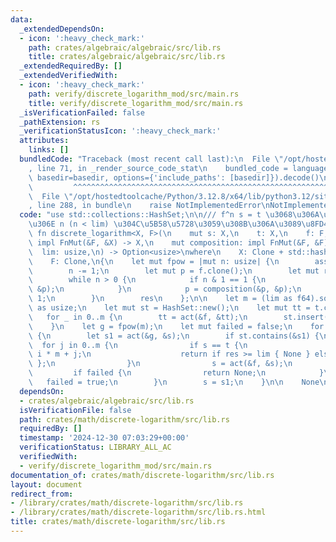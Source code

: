 ```yaml
---
data:
  _extendedDependsOn:
  - icon: ':heavy_check_mark:'
    path: crates/algebraic/algebraic/src/lib.rs
    title: crates/algebraic/algebraic/src/lib.rs
  _extendedRequiredBy: []
  _extendedVerifiedWith:
  - icon: ':heavy_check_mark:'
    path: verify/discrete_logarithm_mod/src/main.rs
    title: verify/discrete_logarithm_mod/src/main.rs
  _isVerificationFailed: false
  _pathExtension: rs
  _verificationStatusIcon: ':heavy_check_mark:'
  attributes:
    links: []
  bundledCode: "Traceback (most recent call last):\n  File \"/opt/hostedtoolcache/Python/3.12.8/x64/lib/python3.12/site-packages/onlinejudge_verify/documentation/build.py\"\
    , line 71, in _render_source_code_stat\n    bundled_code = language.bundle(stat.path,\
    \ basedir=basedir, options={'include_paths': [basedir]}).decode()\n          \
    \         ^^^^^^^^^^^^^^^^^^^^^^^^^^^^^^^^^^^^^^^^^^^^^^^^^^^^^^^^^^^^^^^^^^^^^^^^^^^^^^^^^\n\
    \  File \"/opt/hostedtoolcache/Python/3.12.8/x64/lib/python3.12/site-packages/onlinejudge_verify/languages/rust.py\"\
    , line 288, in bundle\n    raise NotImplementedError\nNotImplementedError\n"
  code: "use std::collections::HashSet;\n\n/// f^n s = t \u3068\u306A\u308B\u6700\u521D\
    \u306E n (n < lim) \u304C\u5B58\u5728\u3059\u308B\u306A\u3089\u8FD4\u3059\npub\
    \ fn discrete_logarithm<X, F>(\n    mut s: X,\n    t: X,\n    f: F,\n    mut act:\
    \ impl FnMut(&F, &X) -> X,\n    mut composition: impl FnMut(&F, &F) -> F,\n  \
    \  lim: usize,\n) -> Option<usize>\nwhere\n    X: Clone + std::hash::Hash + Eq,\n\
    \    F: Clone,\n{\n    let mut fpow = |mut n: usize| {\n        assert!(n > 0);\n\
    \        n -= 1;\n        let mut p = f.clone();\n        let mut res = f.clone();\n\
    \        while n > 0 {\n            if n & 1 == 1 {\n                res = composition(&res,\
    \ &p);\n            }\n            p = composition(&p, &p);\n            n >>=\
    \ 1;\n        }\n        res\n    };\n\n    let m = (lim as f64).sqrt().ceil()\
    \ as usize;\n    let mut st = HashSet::new();\n    let mut tt = t.clone();\n \
    \   for _ in 0..m {\n        tt = act(&f, &tt);\n        st.insert(tt.clone());\n\
    \    }\n    let g = fpow(m);\n    let mut failed = false;\n    for i in 0..=m\
    \ {\n        let s1 = act(&g, &s);\n        if st.contains(&s1) {\n          \
    \  for j in 0..m {\n                if s == t {\n                    let res =\
    \ i * m + j;\n                    return if res >= lim { None } else { Some(res)\
    \ };\n                }\n                s = act(&f, &s);\n            }\n   \
    \         if failed {\n                return None;\n            }\n         \
    \   failed = true;\n        }\n        s = s1;\n    }\n\n    None\n}\n"
  dependsOn:
  - crates/algebraic/algebraic/src/lib.rs
  isVerificationFile: false
  path: crates/math/discrete-logarithm/src/lib.rs
  requiredBy: []
  timestamp: '2024-12-30 07:03:29+00:00'
  verificationStatus: LIBRARY_ALL_AC
  verifiedWith:
  - verify/discrete_logarithm_mod/src/main.rs
documentation_of: crates/math/discrete-logarithm/src/lib.rs
layout: document
redirect_from:
- /library/crates/math/discrete-logarithm/src/lib.rs
- /library/crates/math/discrete-logarithm/src/lib.rs.html
title: crates/math/discrete-logarithm/src/lib.rs
---
```

